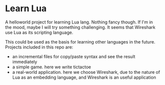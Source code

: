 # Learn Lua

A helloworld project for learning Lua lang. Nothing fancy though. If I'm in the
mood, maybe I will try something challenging. It seems that Wireshark use Lua
as its scripting language.

This could be used as the basis for learning other languages in the future.
Projects included in this repo are:

- an incremental files for copy/paste syntax and see the result immediately
- a simple game. here we write tictactoe
- a real-world application. here we choose Wireshark, due to the nature of Lua
as an embedding language, and Wireshark is an useful application
